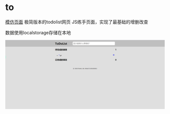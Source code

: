 # to
[模仿页面](http://www.todolist.cn/)
极简版本的todolist网页
JS练手页面，实现了最基础的增删改查

数据使用localstorage存储在本地

<img src="img/示范.png">
